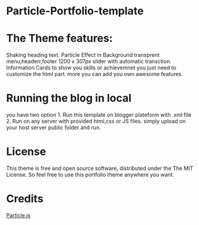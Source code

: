 # Particle-Portfolio-template

# The Theme features:
Shaking heading text.
Particle Effect in Background
transprent menu,headerr,footer
1200 x 307px slider with automatic transction.
Information Cards to show you skills or achievemnet you just need to customize the html part.
more you can add you own awesome features.

# Running the blog in local
you have two option 1. Run this template on blogger plateform with .xml file
                    2. Run on any server with provided html,css or JS files. simply upload on your host server public folder and run.
# License

This theme is free and open source software, distributed under the The MIT License. So feel free to use this portfolio theme anywhere you want.

# Credits

<a href="https://cldup.com/S6Ptkwu_qA.js" >Particle.js</a> 
